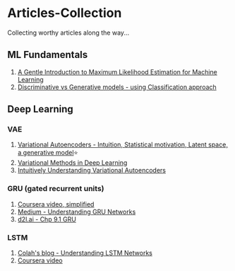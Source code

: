 # Articles-Collection
Collecting worthy articles along the way...


## ML Fundamentals
1. [A Gentle Introduction to Maximum Likelihood Estimation for Machine Learning](https://machinelearningmastery.com/what-is-maximum-likelihood-estimation-in-machine-learning/)
2. [Discriminative vs Generative models - using Classification approach](https://mlwhiz.com/blog/2019/09/23/generative_approach_to_classification/?utm_campaign=a-generative-approach-to-classification&utm_medium=social_link&utm_source=missinglettr-linkedin)


## Deep Learning

### VAE
1. [Variational Autoencoders - Intuition, Statistical motivation, Latent space, a generative model](https://www.jeremyjordan.me/variational-autoencoders/)⭐
2. [Variational Methods in Deep Learning](https://towardsdatascience.com/variational-methods-in-deep-learning-cad00c0ea018)
3. [Intuitively Understanding Variational Autoencoders](https://towardsdatascience.com/intuitively-understanding-variational-autoencoders-1bfe67eb5daf)

### GRU (gated recurrent units)
1. [Coursera video, simplified](https://www.coursera.org/lecture/nlp-sequence-models/gated-recurrent-unit-gru-agZiL)
2. [Medium - Understanding GRU Networks](https://towardsdatascience.com/understanding-gru-networks-2ef37df6c9be)
3. [d2l.ai - Chp 9.1 GRU](https://d2l.ai/chapter_recurrent-modern/gru.html)

### LSTM
1. [Colah's blog - Understanding LSTM Networks](http://colah.github.io/posts/2015-08-Understanding-LSTMs/)
2. [Coursera video](https://www.coursera.org/learn/nlp-sequence-models/lecture/KXoay/long-short-term-memory-lstm) 
